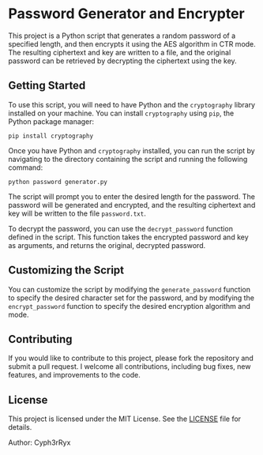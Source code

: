 # Password Generator and Encrypter

This project is a Python script that generates a random password of a specified length, and then encrypts it using the AES algorithm in CTR mode. The resulting ciphertext and key are written to a file, and the original password can be retrieved by decrypting the ciphertext using the key.

## Getting Started

To use this script, you will need to have Python and the `cryptography` library installed on your machine. You can install `cryptography` using `pip`, the Python package manager:

``` pip install cryptography ```


Once you have Python and `cryptography` installed, you can run the script by navigating to the directory containing the script and running the following command:

``` python password generator.py ```


The script will prompt you to enter the desired length for the password. The password will be generated and encrypted, and the resulting ciphertext and key will be written to the file `password.txt`.

To decrypt the password, you can use the `decrypt_password` function defined in the script. This function takes the encrypted password and key as arguments, and returns the original, decrypted password.

## Customizing the Script

You can customize the script by modifying the `generate_password` function to specify the desired character set for the password, and by modifying the `encrypt_password` function to specify the desired encryption algorithm and mode.

## Contributing

If you would like to contribute to this project, please fork the repository and submit a pull request. I welcome all contributions, including bug fixes, new features, and improvements to the code.

## License

This project is licensed under the MIT License. See the [LICENSE](LICENSE) file for details.


Author: Cyph3rRyx

